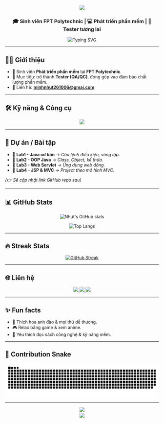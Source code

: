 <div align="center">
  <img src="https://capsule-render.vercel.app/api?type=waving&color=0:FF69B4,100:9370DB&height=200&section=header&text=Nguyễn%20Minh%20Nhựt&fontSize=40&fontColor=fff&animation=fadeIn&fontAlignY=35" />
</div>

<h3 align="center">🎓 Sinh viên FPT Polytechnic | 💻 Phát triển phần mềm | 🎯 Tester tương lai</h3>

<p align="center">
  <img src="https://readme-typing-svg.herokuapp.com?font=Fira+Code&size=22&pause=1000&color=FF69B4&center=true&vCenter=true&width=500&lines=🌸+Welcome+to+my+GitHub+Profile!;💻+Always+learning+new+things;🎯+Target%3A+Become+a+Software+Tester;✨+Let's+code+and+grow+together!" alt="Typing SVG" />
</p>

---

## 👨‍💻 Giới thiệu

* 🌱 Sinh viên **Phát triển phần mềm** tại **FPT Polytechnic**.
* 🎯 Mục tiêu: trở thành **Tester (QA/QC)**, đóng góp vào đảm bảo chất lượng phần mềm.
* 📧 Liên hệ: **[minhnhut261006@gmai.com](mailto:minhnhut261006@gmai.com)**

---

## 🛠 Kỹ năng & Công cụ

<div align="center">
  <img src="https://skillicons.dev/icons?i=java,html,css,js,git,github,mysql,vscode,eclipse" height="45" />
</div>

---

## 🚀 Dự án / Bài tập

* 📌 **Lab1 - Java cơ bản** → *Câu lệnh điều kiện, vòng lặp.*
* 📌 **Lab2 - OOP Java** → *Class, Object, kế thừa.*
* 📌 **Lab3 - Web Servlet** → *Ứng dụng web động.*
* 📌 **Lab4 - JSP & MVC** → *Project theo mô hình MVC.*

*(👉 Sẽ cập nhật link GitHub repo sau)*

---

## 📊 GitHub Stats

<div align="center">

![Nhựt's GitHub stats](https://github-readme-stats.vercel.app/api?username=nhutdady\&show_icons=true\&theme=tokyonight\&hide_border=true\&border_radius=15)

![Top Langs](https://github-readme-stats.vercel.app/api/top-langs/?username=nhutdady\&layout=compact\&theme=tokyonight\&hide_border=true\&border_radius=15)

</div>

---

## 🔥 Streak Stats

<div align="center">

[![GitHub Streak](https://github-readme-streak-stats.herokuapp.com?user=nhutdady\&theme=tokyonight\&hide_border=true\&border_radius=15)](https://git.io/streak-stats)

</div>

---

## 🌐 Liên hệ

<div align="center">
  <a href="mailto:minhnhut261006@gmai.com">
    <img src="https://img.shields.io/badge/-Gmail-D14836?style=for-the-badge&logo=gmail&logoColor=white" />
  </a>
  <a href="https://www.linkedin.com/">
    <img src="https://img.shields.io/badge/-LinkedIn-0077B5?style=for-the-badge&logo=linkedin&logoColor=white" />
  </a>
  <a href="https://www.facebook.com/">
    <img src="https://img.shields.io/badge/-Facebook-1877F2?style=for-the-badge&logo=facebook&logoColor=white" />
  </a>
</div>

---

## ✨ Fun facts

* 🌸 Thích hoa anh đào & mọi thứ dễ thương.
* 🎮 Relax bằng game & xem anime.
* 📖 Yêu thích đọc sách công nghệ & kỹ năng mềm.

---

## 🐍 Contribution Snake

<div align="center">
  <img src="https://github.com/Platane/snk/raw/output/github-contribution-grid-snake.svg" alt="snake" />
</div>

---

<div align="center">
  <img src="https://komarev.com/ghpvc/?username=nhutdady&label=Visitors&color=ff69b4&style=flat-square" />
</div>

<div align="center">
  <img src="https://capsule-render.vercel.app/api?type=waving&color=0:FF69B4,100:9370DB&height=120&section=footer" />
</div>
